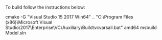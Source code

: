 To build follow the instructions below:

cmake -G "Visual Studio 15 2017 Win64" ..
"C:\Program Files (x86)\Microsoft Visual Studio\2017\Enterprise\VC\Auxiliary\Build\vcvarsall.bat" amd64
msbuild Model.sln